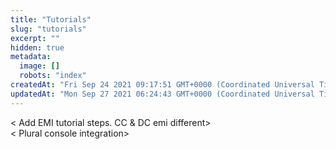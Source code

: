 ```yaml
---
title: "Tutorials"
slug: "tutorials"
excerpt: ""
hidden: true
metadata: 
  image: []
  robots: "index"
createdAt: "Fri Sep 24 2021 09:17:51 GMT+0000 (Coordinated Universal Time)"
updatedAt: "Mon Sep 27 2021 06:24:43 GMT+0000 (Coordinated Universal Time)"
---
```

\< Add EMI tutorial steps. CC & DC emi different>  
\< Plural console integration>
